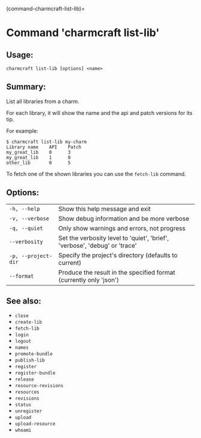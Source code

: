 (command-charmcraft-list-lib)=
# Command 'charmcraft list-lib'

## Usage:
```text
charmcraft list-lib [options] <name>
```

## Summary:

List all libraries from a charm.

For each library, it will show the name and the api and patch versions for its tip.

For example:

```text
$ charmcraft list-lib my-charm
Library name    API    Patch
my_great_lib    0      3
my_great_lib    1      0
other_lib       0      5
```

To fetch one of the shown libraries you can use the `fetch-lib` command.

## Options:
| | |
|-|-|
| `-h, --help` | Show this help message and exit |
| `-v, --verbose` | Show debug information and be more verbose |
| `-q, --quiet` | Only show warnings and errors, not progress |
| `--verbosity` | Set the verbosity level to 'quiet', 'brief', 'verbose', 'debug' or 'trace' |
| `-p, --project-dir` | Specify the project's directory (defaults to current) |
| `--format` | Produce the result in the specified format (currently only 'json') |

## See also:
- `close`
- `create-lib`
- `fetch-lib`
- `login`
- `logout`
- `names`
- `promote-bundle`
- `publish-lib`
- `register`
- `register-bundle`
- `release`
- `resource-revisions`
- `resources`
- `revisions`
- `status`
- `unregister`
- `upload`
- `upload-resource`
- `whoami`